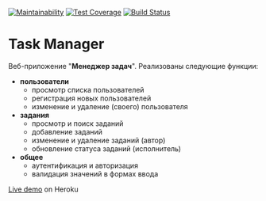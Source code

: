[![Maintainability](https://api.codeclimate.com/v1/badges/b8fb6930f23a8af9719a/maintainability)](https://codeclimate.com/github/ekiryutin/project-lvl4-s383/maintainability) [![Test Coverage](https://api.codeclimate.com/v1/badges/b8fb6930f23a8af9719a/test_coverage)](https://codeclimate.com/github/ekiryutin/project-lvl4-s383/test_coverage) [![Build Status](https://travis-ci.org/ekiryutin/project-lvl4-s383.svg?branch=master)](https://travis-ci.org/ekiryutin/project-lvl4-s383)

# Task Manager

Веб-приложение "**Менеджер задач**".
Реализованы следующие функции:
- **пользователи**
  - просмотр списка пользователей
  - регистрация новых пользователей
  - изменение и удаление (своего) пользователя
- **задания**
  - просмотр и поиск заданий
  - добавление заданий
  - изменение и удаление заданий (автор)
  - обновление статуса заданий (исполнитель)
- **общее**
  - аутентификация и авторизация
  - валидация значений в формах ввода

[Live demo](https://task-manager-kir.herokuapp.com) on Heroku
